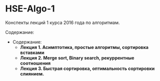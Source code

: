 # HSE-Algo-1

Конспекты лекций 1 курса 2016 года по алгоритмам.

Содержание:

* Содержание:
   * <b> Лекция 1. Асимптотика, простые алгоритмы, сортировка вставками </b>
   * <b> Лекция 2. Merge sort, Binary search, рекуррентные соотношения </b>
   * <b> Лекция 3. Быстрая сортировка, оптимальность сортировки слиянием. </b>
